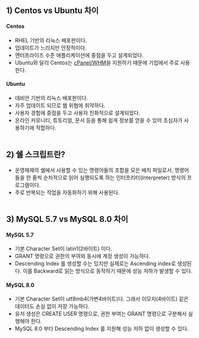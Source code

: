 ## 1) Centos vs Ubuntu 차이

#### Centos

- RHEL 기반의 리눅스 배포판이다.
- 업데이트가 느리지만  안정적이다.
- 엔터프라이즈 수준 애플리케이션에 중점을 두고 설계되었다.
- Ubuntu와 달리 Centos는 [cPanel/WHM](https://www.hostwinds.com/tutorials/cpanel-whm-overview)을 지원하기 때문에 기업에서 주로 사용한다.

#### Ubuntu

- 데비안 기반의 리눅스 배포판이다.
- 자주 업데이트 되므로 웹 위협에 취약하다.
- 사용자 경험에 중점을 두고 사용자 친화적으로 설계되었다.
- 온라인 커뮤니티, 튜토리얼, 문서 등을 통해 쉽게 정보를 얻을 수 있어 초심자가 사용하기에 적합하다.<br/><br/>


## 2) 쉘 스크립트란?
- 운영체제의 쉘에서 사용할 수 있는 명령어들의 조합을 모은 배치 파일로서, 명령어들을 한 줄씩 순차적으로 읽어 실행되도록 하는 인터프리터(Interpreter) 방식의 프로그램이다.
- 주로 반복되는 작업을 자동화하기 위해 사용된다.<br/><br/>

## 3) MySQL 5.7 vs MySQL 8.0 차이

#### MySQL 5.7

- 기본 Character Set이 latin1(2바이트) 이다.
- GRANT 명령으로 권한의 부여와 동시에 계정 생성이 가능하다.
- Descending Index 를 생성할 수는 있지만 실제로는 Ascending index로 생성된다. 이를 Backward로 읽는 방식으로 동작하기 때문에 성능 저하가 발생할 수 있다.

#### MySQL 8.0

- 기본 Character Set이 utf8mb4(가변4바이트)다. 그래서 이모지(4바이트) 같은 데이터도 손실 없이 저장 가능하다.
- 유저 생성은 CREATE USER 명령으로, 권한 부여는 GRANT 명령으로 구분해서 실행해야 한다.
- MySQL 8.0 부터 Descending Index 를 지원해 성능 저하 없이 생성할 수 있다.
